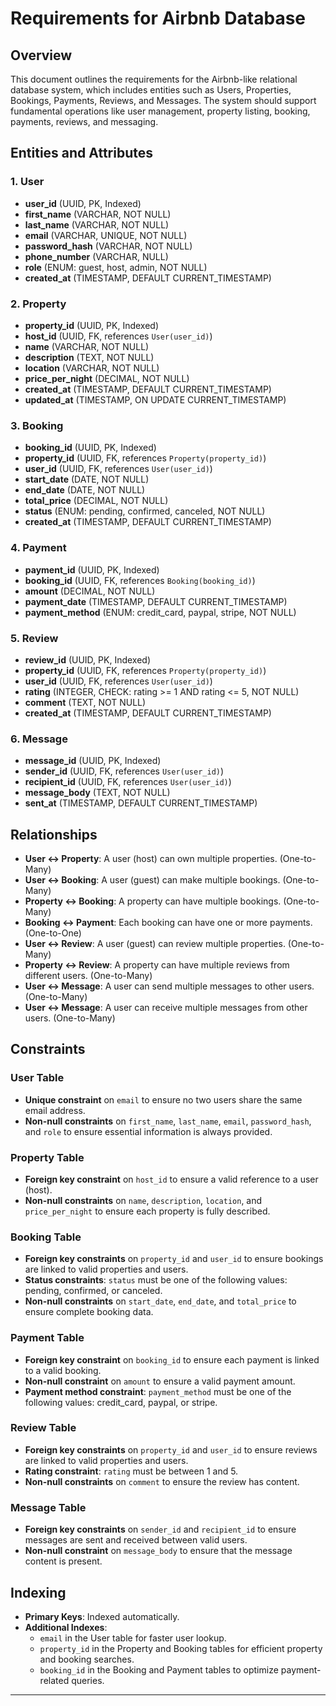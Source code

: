 # Requirements for Airbnb Database

## Overview
This document outlines the requirements for the Airbnb-like relational database system, which includes entities such as Users, Properties, Bookings, Payments, Reviews, and Messages. The system should support fundamental operations like user management, property listing, booking, payments, reviews, and messaging.

## Entities and Attributes

### 1. **User**
- **user_id** (UUID, PK, Indexed)
- **first_name** (VARCHAR, NOT NULL)
- **last_name** (VARCHAR, NOT NULL)
- **email** (VARCHAR, UNIQUE, NOT NULL)
- **password_hash** (VARCHAR, NOT NULL)
- **phone_number** (VARCHAR, NULL)
- **role** (ENUM: guest, host, admin, NOT NULL)
- **created_at** (TIMESTAMP, DEFAULT CURRENT_TIMESTAMP)

### 2. **Property**
- **property_id** (UUID, PK, Indexed)
- **host_id** (UUID, FK, references `User(user_id)`)
- **name** (VARCHAR, NOT NULL)
- **description** (TEXT, NOT NULL)
- **location** (VARCHAR, NOT NULL)
- **price_per_night** (DECIMAL, NOT NULL)
- **created_at** (TIMESTAMP, DEFAULT CURRENT_TIMESTAMP)
- **updated_at** (TIMESTAMP, ON UPDATE CURRENT_TIMESTAMP)

### 3. **Booking**
- **booking_id** (UUID, PK, Indexed)
- **property_id** (UUID, FK, references `Property(property_id)`)
- **user_id** (UUID, FK, references `User(user_id)`)
- **start_date** (DATE, NOT NULL)
- **end_date** (DATE, NOT NULL)
- **total_price** (DECIMAL, NOT NULL)
- **status** (ENUM: pending, confirmed, canceled, NOT NULL)
- **created_at** (TIMESTAMP, DEFAULT CURRENT_TIMESTAMP)

### 4. **Payment**
- **payment_id** (UUID, PK, Indexed)
- **booking_id** (UUID, FK, references `Booking(booking_id)`)
- **amount** (DECIMAL, NOT NULL)
- **payment_date** (TIMESTAMP, DEFAULT CURRENT_TIMESTAMP)
- **payment_method** (ENUM: credit_card, paypal, stripe, NOT NULL)

### 5. **Review**
- **review_id** (UUID, PK, Indexed)
- **property_id** (UUID, FK, references `Property(property_id)`)
- **user_id** (UUID, FK, references `User(user_id)`)
- **rating** (INTEGER, CHECK: rating >= 1 AND rating <= 5, NOT NULL)
- **comment** (TEXT, NOT NULL)
- **created_at** (TIMESTAMP, DEFAULT CURRENT_TIMESTAMP)

### 6. **Message**
- **message_id** (UUID, PK, Indexed)
- **sender_id** (UUID, FK, references `User(user_id)`)
- **recipient_id** (UUID, FK, references `User(user_id)`)
- **message_body** (TEXT, NOT NULL)
- **sent_at** (TIMESTAMP, DEFAULT CURRENT_TIMESTAMP)

## Relationships

- **User ↔ Property**: A user (host) can own multiple properties. (One-to-Many)
- **User ↔ Booking**: A user (guest) can make multiple bookings. (One-to-Many)
- **Property ↔ Booking**: A property can have multiple bookings. (One-to-Many)
- **Booking ↔ Payment**: Each booking can have one or more payments. (One-to-One)
- **User ↔ Review**: A user (guest) can review multiple properties. (One-to-Many)
- **Property ↔ Review**: A property can have multiple reviews from different users. (One-to-Many)
- **User ↔ Message**: A user can send multiple messages to other users. (One-to-Many)
- **User ↔ Message**: A user can receive multiple messages from other users. (One-to-Many)

## Constraints

### User Table
- **Unique constraint** on `email` to ensure no two users share the same email address.
- **Non-null constraints** on `first_name`, `last_name`, `email`, `password_hash`, and `role` to ensure essential information is always provided.

### Property Table
- **Foreign key constraint** on `host_id` to ensure a valid reference to a user (host).
- **Non-null constraints** on `name`, `description`, `location`, and `price_per_night` to ensure each property is fully described.

### Booking Table
- **Foreign key constraints** on `property_id` and `user_id` to ensure bookings are linked to valid properties and users.
- **Status constraints**: `status` must be one of the following values: pending, confirmed, or canceled.
- **Non-null constraints** on `start_date`, `end_date`, and `total_price` to ensure complete booking data.

### Payment Table
- **Foreign key constraint** on `booking_id` to ensure each payment is linked to a valid booking.
- **Non-null constraint** on `amount` to ensure a valid payment amount.
- **Payment method constraint**: `payment_method` must be one of the following values: credit_card, paypal, or stripe.

### Review Table
- **Foreign key constraints** on `property_id` and `user_id` to ensure reviews are linked to valid properties and users.
- **Rating constraint**: `rating` must be between 1 and 5.
- **Non-null constraints** on `comment` to ensure the review has content.

### Message Table
- **Foreign key constraints** on `sender_id` and `recipient_id` to ensure messages are sent and received between valid users.
- **Non-null constraint** on `message_body` to ensure that the message content is present.

## Indexing

- **Primary Keys**: Indexed automatically.
- **Additional Indexes**:
  - `email` in the User table for faster user lookup.
  - `property_id` in the Property and Booking tables for efficient property and booking searches.
  - `booking_id` in the Booking and Payment tables to optimize payment-related queries.

---

